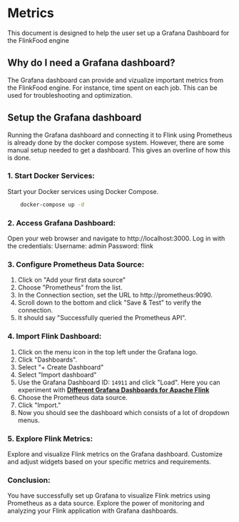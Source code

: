 # Metrics

This document is designed to help the user set up a Grafana Dashboard for the FlinkFood engine

## Why do I need a Grafana dashboard?
The Grafana dashboard can provide and vizualize important metrics from the FlinkFood engine. For instance, time spent on each job. This can be used for troubleshooting and optimization.

## Setup the Grafana dashboard
Running the Grafana dashboard and connecting it to Flink using Prometheus is already done by the docker compose system. However, there are some manual setup needed to get a dashboard. This gives an overline of how this is done.

### 1. Start Docker Services:

Start your Docker services using Docker Compose.

```bash
    docker-compose up -d
```

### 2. Access Grafana Dashboard:
Open your web browser and navigate to http://localhost:3000. Log in with the credentials:
        Username: admin
        Password: flink

### 3. Configure Prometheus Data Source:
1. Click on "Add your first data source"
4. Choose "Prometheus" from the list.
5. In the Connection section, set the URL to http://prometheus:9090.
6. Scroll down to the bottom and click "Save & Test" to verify the connection.
7. It should say "Successfully queried the Prometheus API".

### 4. Import Flink Dashboard:
1. Click on the menu icon in the top left under the Grafana logo.
2. Click "Dashboards".
3. Select "+ Create Dashboard"
3. Select "Import dashboard"
3. Use the Grafana Dashboard ID: `14911` and click "Load". Here you can experiment with [**Different Grafana Dashboards for Apache Flink**](https://grafana.com/grafana/dashboards/?search=Flink)
4. Choose the Prometheus data source.
5. Click "Import."
6. Now you should see the dashboard which consists of a lot of dropdown menus.

### 5. Explore Flink Metrics:
Explore and visualize Flink metrics on the Grafana dashboard. Customize and adjust widgets based on your specific metrics and requirements.

### Conclusion:

You have successfully set up Grafana to visualize Flink metrics using Prometheus as a data source. Explore the power of monitoring and analyzing your Flink application with Grafana dashboards.
